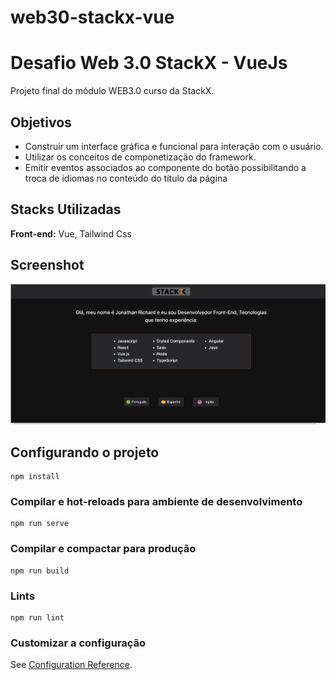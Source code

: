 # web30-stackx-vue

# Desafio Web 3.0 StackX - VueJs

 

Projeto final do módulo WEB3.0 curso da StackX.

 

 


## Objetivos

 

- Construir um interface gráfica e funcional para interação com o usuário.
- Utilizar os conceitos de componetização do framework.
- Emitir eventos associados ao componente do botão possibilitando a troca de idiomas no conteúdo do título da página

 

 

 

## Stacks Utilizadas

 

**Front-end:**  Vue, Tailwind Css

 

 

## Screenshot

![App Screenshot](./public/tela_projeto.PNG)


## Configurando o projeto
```
npm install
```

### Compilar e hot-reloads para ambiente de desenvolvimento
```
npm run serve
```

### Compilar e compactar para produção
```
npm run build
```

### Lints
```
npm run lint
```

### Customizar a configuração
See [Configuration Reference](https://cli.vuejs.org/config/).
